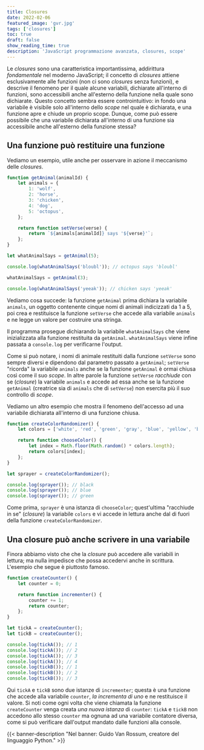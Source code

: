 ```yaml
---
title: Closures
date: 2022-02-06
featured_image: 'gvr.jpg'
tags: ['closures']
toc: true
draft: false
show_reading_time: true
description: 'JavaScript programmazione avanzata, closures, scope'
---
```


Le _closures_ sono una caratteristica importantissima, addirittura _fondamentale_ nel moderno
JavaScript; il concetto di _closures_ attiene esclusivamente alle funzioni (non ci sono _closures_
senza funzioni), e descrive il fenomeno per il quale alcune variabili, dichiarate all'interno di
funzioni, sono accessibili anche all'esterno della funzione nella quale sono dichiarate. Questo
concetto sembra essere controintuitivo: in fondo una variabile è visibile solo all'interno dello
_scope_ nel quale è dichiarata, e una funzione apre e chiude un proprio scope. Dunque, come può
essere possibile che una variabile dichiarata all'interno di una funzione sia accessibile anche
all'esterno della funzione stessa?

## Una funzione può restituire una funzione

Vediamo un esempio, utile anche per osservare in azione il meccanismo delle _closures_.

```javascript
function getAnimal(animalId) {
	let animals = {
		1: 'wolf',
		2: 'horse',
		3: 'chicken',
		4: 'dog',
		5: 'octopus',
	};

	return function setVerse(verse) {
		return `${animals[animalId]} says '${verse}'`;
	};
}

let whatAnimalSays = getAnimal(5);

console.log(whatAnimalSays('bloubl')); // octopus says 'bloubl'

whatAnimalSays = getAnimal(3);

console.log(whatAnimalSays('yeeak')); // chicken says 'yeeak'
```

Vediamo cosa succede: la funzione `getAnimal` prima dichiara la variabile `animals`, un oggetto
contenente cinque nomi di animali indicizzati da 1 a 5, poi crea e restituisce la funzione
`setVerse` che accede alla variabile `animals` e ne legge un valore per costruire una stringa.

Il programma prosegue dichiarando la variabile `whatAnimalSays` che viene inizializzata alla
funzione restituita da `getAnimal`. `whatAnimalSays` viene infine passata a `console.log` per
verificarne l'output.

Come si può notare, i nomi di animale restituiti dalla funzione `setVerse` sono sempre diversi e
dipendono dal parametro passato a `getAnimal`; `setVerse` "ricorda" la variabile `animals` anche se
la funzione `getAnimal` è ormai chiusa così come il suo _scope_. In altre parole la funzione
`setVerse` _racchiude_ con se (_closure_) la variabile `animals` e accede ad essa anche se la
funzione `getAnimal` (creatrice sia di `animals` che di `setVerse`) non esercita più il suo
controllo di _scope_.

Vediamo un altro esempio che mostra il fenomeno dell'accesso ad una variabile dichiarata all'interno
di una funzione chiusa.

```javascript
function createColorRandomizer() {
	let colors = ['white', 'red', 'green', 'gray', 'blue', 'yellow', 'black', 'brown'];

	return function chooseColor() {
		let index = Math.floor(Math.random() * colors.length);
		return colors[index];
	};
}

let sprayer = createColorRandomizer();

console.log(sprayer()); // black
console.log(sprayer()); // blue
console.log(sprayer()); // green
```

Come prima, `sprayer` è una istanza di `chooseColor`; quest'ultima "racchiude in se" (_closure_) la
variabile `colors` e vi accede in lettura anche dal di fuori della funzione `createColorRandomizer`.

## Una closure può anche scrivere in una variabile

Finora abbiamo visto che che la _closure_ può accedere alle variabili in lettura; ma nulla impedisce
che possa accedervi anche in scrittura. L'esempio che segue è piuttosto famoso.

```javascript
function createCounter() {
	let counter = 0;

	return function incrementer() {
		counter += 1;
		return counter;
	};
}

let tickA = createCounter();
let tickB = createCounter();

console.log(tickA()); // 1
console.log(tickA()); // 2
console.log(tickA()); // 3
console.log(tickA()); // 4
console.log(tickB()); // 1
console.log(tickB()); // 2
console.log(tickB()); // 3
```

Qui `tickA` e `tickB` sono due istanze di `incrementer`; questa è una funzione che accede alla
variabile `counter`, _la incrementa di uno_ e ne restituisce il valore. Si noti come ogni volta che
viene chiamata la funzione `createCounter` venga creata _una nuova istanza_ di `counter`: `tickA` e
`tickB` non accedono allo stesso `counter` ma ognuna ad una variabile contatore diversa, come si può
verificare dall'output mandato dalle funzioni alla console.

{{< banner-description "Nel banner: Guido Van Rossum, creatore del linguaggio Python." >}}
